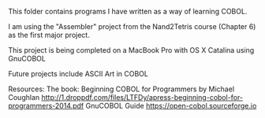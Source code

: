 This folder contains programs I have written as a way of learning COBOL.

I am using the "Assembler" project from the Nand2Tetris course (Chapter 6) as the first major project.

This project is being completed on a MacBook Pro with OS X Catalina using GnuCOBOL

Future projects include ASCII Art in COBOL

Resources:
The book:  Beginning COBOL for Programmers by Michael Coughlan
http://1.droppdf.com/files/LTFDy/apress-beginning-cobol-for-programmers-2014.pdf
GnuCOBOL Guide
https://open-cobol.sourceforge.io
